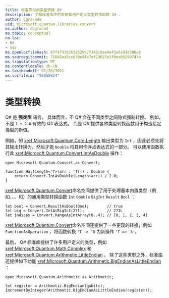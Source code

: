 ```yaml
---
title: 标准库中的类型转换 Q#
description: 了解标准库中的常用和用户定义类型转换函数 Q# 。
author: cgranade
uid: microsoft.quantum.libraries.convert
ms.author: chgranad
ms.topic: conceptual
no-loc:
- Q#
- $$v
ms.openlocfilehash: 67f47339363a52097f342c8ae4e43a8a93d606a8
ms.sourcegitcommit: 71605ea9cc630e84e7ef29027e1f0ea06299747e
ms.translationtype: MT
ms.contentlocale: zh-CN
ms.lasthandoff: 01/26/2021
ms.locfileid: "98858024"
---
```

# <a name="type-conversions"></a>类型转换 #

Q# 是 **强类型** 语言。
具体而言，不 Q# 会在不同类型之间隐式强制转换。 例如，不是 `1 + 2.0` 有效的 Q# 表达式。
而是 Q# 提供各种类型转换函数用于构造给定类型的新值。

例如，的 <xref:Microsoft.Quantum.Core.Length> 输出类型为 `Int` ，因此必须先将其输出转换为，然后才能 `Double` 将其用作浮点表达式的一部分。
可以使用函数执行此 <xref:Microsoft.Quantum.Convert.IntAsDouble> 操作：

```qsharp
open Microsoft.Quantum.Convert as Convert;

function HalfLength<'T>(arr : 'T[]) : Double {
    return Convert.IntAsDouble(Length(arr)) / 2.0;
}
```

<xref:Microsoft.Quantum.Convert>命名空间提供了用于处理基本内置类型（例如、、、和）的通用类型转换函数 `Int` `Double` `BigInt` `Result` `Bool` ：

```qsharp
let bool = Convert.ResultAsBool(One);        // true
let big = Convert.IntAsBigInt(271);          // 271L
let indices = Convert.RangeAsIntArray(0..4); // [0, 1, 2, 3, 4]
```

<xref:Microsoft.Quantum.Convert>命名空间还提供了一些更现的转换，例如 `FunctionAsOperation` ，将函数转换 `'T -> 'U` 为新操作 `'T => 'U` 。

最后， Q# 标准库提供了许多用户定义的类型，例如 <xref:Microsoft.Quantum.Math.Complex> 和 <xref:Microsoft.Quantum.Arithmetic.LittleEndian> 。
除了这些类型之外，标准库还提供如下功能 <xref:Microsoft.Quantum.Arithmetic.BigEndianAsLittleEndian> ：

```qsharp
open Microsoft.Quantum.Arithmetic as Arithmetic;

let register = Arithmetic.BigEndian(qubits);
IncrementByInteger(Arithmetic.BigEndianAsLittleEndian(register));
```
